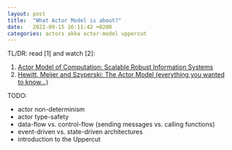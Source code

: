 ```yaml
---
layout: post
title:  "What Actor Model is about?"
date:   2022-09-15 16:11:42 +0200
categories: actors akka actor-model uppercut
---
```


TL/DR: read [1] and watch [2]:
1. [Actor Model of Computation: Scalable Robust Information Systems](https://arxiv.org/abs/1008.1459)
1. [Hewitt, Meijer and Szyperski: The Actor Model (everything you wanted to know...)](https://www.youtube.com/watch?v=7erJ1DV_Tlo)


TODO:
- actor non-determinism
- actor type-safety
- data-flow vs. control-flow (sending messages vs. calling functions)
- event-driven vs. state-driven architectures
- introduction to the Uppercut
